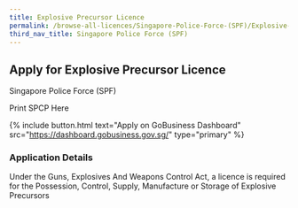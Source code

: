 ```yaml
---
title: Explosive Precursor Licence
permalink: /browse-all-licences/Singapore-Police-Force-(SPF)/Explosive-Precursor-Licence
third_nav_title: Singapore Police Force (SPF)
---
```


## Apply for Explosive Precursor Licence

Singapore Police Force (SPF)

Print SPCP Here


{% include button.html text="Apply on GoBusiness Dashboard" src="https://dashboard.gobusiness.gov.sg/" type="primary" %}

### Application Details

Under the Guns, Explosives And Weapons Control Act, a licence is required for the Possession, Control, Supply, Manufacture or Storage of Explosive Precursors 

